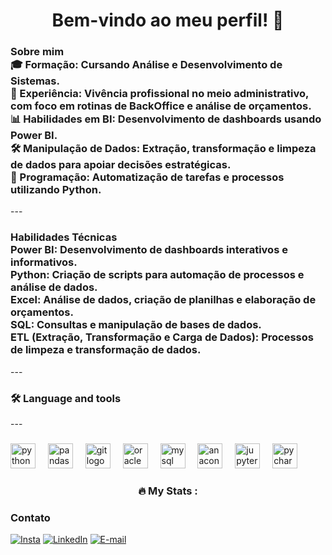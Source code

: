 ###

<h1 align="center">Bem-vindo ao meu perfil! 👋</h1>

###

<h3 align="left">Sobre mim<br>🎓 Formação: Cursando Análise e Desenvolvimento de Sistemas.<br>💼 Experiência: Vivência profissional no meio administrativo, com foco em rotinas de BackOffice e análise de orçamentos.<br>📊 Habilidades em BI: Desenvolvimento de dashboards usando Power BI.<br>🛠 Manipulação de Dados: Extração, transformação e limpeza de dados para apoiar decisões estratégicas.<br>🐍 Programação: Automatização de tarefas e processos utilizando Python.</h3>
---

###

<h3 align="left">Habilidades Técnicas<br>Power BI: Desenvolvimento de dashboards interativos e informativos.<br>Python: Criação de scripts para automação de processos e análise de dados.<br>Excel: Análise de dados, criação de planilhas e elaboração de orçamentos.<br>SQL: Consultas e manipulação de bases de dados.<br>ETL (Extração, Transformação e Carga de Dados): Processos de limpeza e transformação de dados.</h3>
---

###

<h3 align="left">🛠 Language and tools</h3>
---

###

<div align="left">
  <img src="https://cdn.jsdelivr.net/gh/devicons/devicon/icons/python/python-original.svg" height="40" alt="python logo"  />
  <img width="12" />
  <img src="https://cdn.jsdelivr.net/gh/devicons/devicon/icons/pandas/pandas-original.svg" height="40" alt="pandas logo"  />
  <img width="12" />
  <img src="https://cdn.jsdelivr.net/gh/devicons/devicon/icons/git/git-original.svg" height="40" alt="git logo"  />
  <img width="12" />
  <img src="https://cdn.jsdelivr.net/gh/devicons/devicon/icons/oracle/oracle-original.svg" height="40" alt="oracle logo"  />
  <img width="12" />
  <img src="https://cdn.jsdelivr.net/gh/devicons/devicon/icons/mysql/mysql-original.svg" height="40" alt="mysql logo"  />
  <img width="12" />
  <img src="https://cdn.jsdelivr.net/gh/devicons/devicon/icons/anaconda/anaconda-original.svg" height="40" alt="anaconda logo"  />
  <img width="12" />
  <img src="https://cdn.jsdelivr.net/gh/devicons/devicon/icons/jupyter/jupyter-original.svg" height="40" alt="jupyter logo"  />
  <img width="12" />
  <img src="https://cdn.jsdelivr.net/gh/devicons/devicon/icons/pycharm/pycharm-original.svg" height="40" alt="pycharm logo"  />
</div>

###

<h3 align="center">🔥   My Stats :</h3>

###

### Contato

[![Insta](https://img.shields.io/badge/Instagram-E4405F?style=for-the-badge&logo=instagram&logoColor=white)](https://www.instagram.com/lucasvrib/)
[![LinkedIn](https://img.shields.io/badge/LinkedIn-0077B5?style=for-the-badge&logo=linkedin&logoColor=white)](https://www.linkedin.com/in/lucasvrib/)
[![E-mail](https://img.shields.io/badge/Gmail-D14836?style=for-the-badge&logo=gmail&logoColor=white)](lucasvrib@gmail.com)
